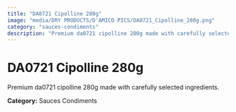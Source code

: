 ```yaml
---
title: "DA0721 Cipolline 280g"
image: "media/DRY PRODUCTS/D'AMICO PICS/DA0721_Cipolline_280g.png"
category: "sauces-condiments"
description: "Premium da0721 cipolline 280g made with carefully selected ingredients."
---
```


# DA0721 Cipolline 280g

Premium da0721 cipolline 280g made with carefully selected ingredients.

**Category:** Sauces Condiments
